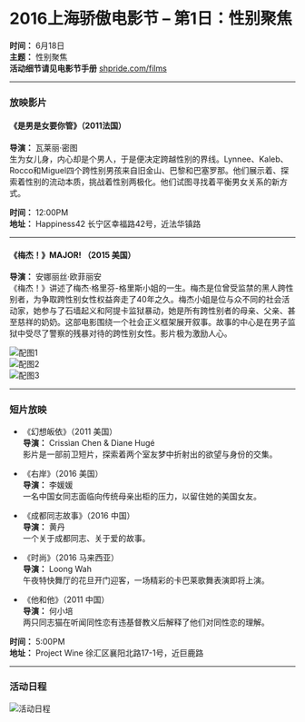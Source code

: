 # 2016上海骄傲电影节 – 第1日：性别聚焦

**时间：** 6月18日  
**主题：** 性别聚焦  
**活动细节请见电影节手册** [shpride.com/films](http://shpride.com/films)

---

### 放映影片

#### 《是男是女要你管》（2011法国）  
**导演：** 瓦莱丽·密图  
生为女儿身，内心却是个男人，于是便决定跨越性别的界线。Lynnee、Kaleb、 Rocco和Miguel四个跨性别男孩来自旧金山、巴黎和巴塞罗那。他们展示着、探索着性别的流动本质，挑战着性别两极化。他们试图寻找着平衡男女关系的新方式。

**时间：** 12:00PM  
**地址：** Happiness42 长宁区幸福路42号，近法华镇路

---

#### 《梅杰！》MAJOR! （2015 美国）  
**导演：** 安娜丽丝·欧菲丽安  
《梅杰！》讲述了梅杰·格里芬-格里斯小姐的一生。梅杰是位曾受监禁的黑人跨性别者，为争取跨性别女性权益奔走了40年之久。梅杰小姐是位与众不同的社会活动家，她参与了石墙起义和阿提卡监狱暴动，她是所有跨性别者的母亲、父亲、甚至慈祥的奶奶。这部电影围绕一个社会正义框架展开叙事。故事的中心是在男子监狱中受尽了警察的残暴对待的跨性别女性。影片极为激励人心。

![配图1](http://shpride.com/wp-content/uploads/2016/05/配图1.png)  
![配图2](http://shpride.com/wp-content/uploads/2016/05/配图2.png)  
![配图3](http://shpride.com/wp-content/uploads/2016/05/配图3.png)  

---

### 短片放映

- 《幻想皈依》（2011 美国）  
**导演：** Crissìan Chen & Diane Hugé  
影片是一部前卫短片，探索着两个室友梦中折射出的欲望与身份的交集。

- 《右岸》（2016 美国）  
**导演：** 李媛媛  
一名中国女同志面临向传统母亲出柜的压力，以留住她的美国女友。

- 《成都同志故事》（2016 中国）  
**导演：** 黄丹  
一个关于成都同志、关于爱的故事。

- 《时尚》（2016 马来西亚）  
**导演：** Loong Wah  
午夜特快舞厅的花旦开门迎客，一场精彩的卡巴莱歌舞表演即将上演。

- 《他和他》（2011 中国）  
**导演：** 何小培  
两只同志猫在听闻同性恋有违基督教义后解释了他们对同性恋的理解。

**时间：** 5:00PM  
**地址：** Project Wine 徐汇区襄阳北路17-1号，近巨鹿路

---

### 活动日程

![活动日程](https://shpride.com/wp-content/uploads/2020/02/Pride12_website_schedule_CH.jpg)